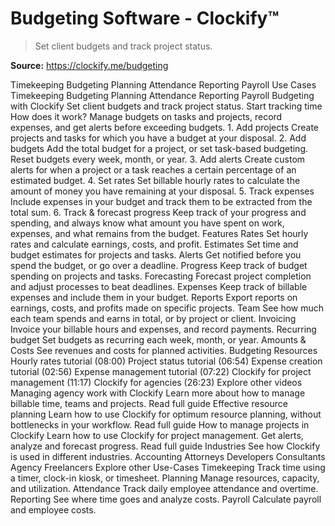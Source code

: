 # Budgeting Software - Clockify™

> Set client budgets and track project status.

**Source:** https://clockify.me/budgeting

Timekeeping
Budgeting
Planning
Attendance
Reporting
Payroll
Use Cases
Timekeeping
Budgeting
Planning
Attendance
Reporting
Payroll
Budgeting with Clockify
Set client budgets and track project status.
Start tracking time
How does it work?
Manage budgets on tasks and projects, record expenses, and get alerts before exceeding budgets.
1.
Add projects
Create projects and tasks for which you have a budget at your disposal.
2.
Add budgets
Add the total budget for a project, or set task-based budgeting. Reset budgets every week, month, or year.
3.
Add alerts
Create custom alerts for when a project or a task reaches a certain percentage of an estimated budget.
4.
Set rates
Set billable hourly rates to calculate the amount of money you have remaining at your disposal.
5.
Track expenses
Include expenses in your budget and track them to be extracted from the total sum.
6.
Track & forecast progress
Keep track of your progress and spending, and always know what amount you have spent on work, expenses, and what remains from the budget.
Features
Rates
Set hourly rates and calculate earnings, costs, and profit.
Estimates
Set time and budget estimates for projects and tasks.
Alerts
Get notified before you spend the budget, or go over a deadline.
Progress
Keep track of budget spending on projects and tasks.
Forecasting
Forecast project completion and adjust processes to beat deadlines.
Expenses
Keep track of billable expenses and include them in your budget.
Reports
Export reports on earnings, costs, and profits made on specific projects.
Team
See how much each team spends and earns in total, or by project or client.
Invoicing
Invoice your billable hours and expenses, and record payments.
Recurring budget
Set budgets as recurring each week, month, or year.
Amounts & Costs
See revenues and costs for planned activities.
Budgeting Resources
Hourly rates tutorial (08:00)
Project status tutorial (06:54)
Expense creation tutorial (02:56)
Expense management tutorial (07:22)
Clockify for project management (11:17)
Clockify for agencies (26:23)
Explore other videos
Managing agency work with Clockify
Learn more about how to manage billable time, teams and projects.
Read full guide
Effective resource planning
Learn how to use Clockify for optimum resource planning, without bottlenecks in your workflow.
Read full guide
How to manage projects in Clockify
Learn how to use Clockify for project management. Get alerts, analyze and forecast progress.
Read full guide
Industries
See how Clockify is used in different industries.
Accounting
Attorneys
Developers
Consultants
Agency
Freelancers
Explore other Use-Cases
Timekeeping
Track time using a timer, clock-in kiosk, or timesheet.
Planning
Manage resources, capacity, and utilization.
Attendance
Track daily employee attendance and overtime.
Reporting
See where time goes and analyze costs.
Payroll
Calculate payroll and employee costs.